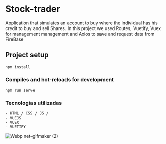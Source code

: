 # Stock-trader

Application that simulates an account to buy where the individual has his credit to buy and sell Shares. In this project we used Routes, Vuetify, Vuex for management management and Axios to save and request data from FireBase

## Project setup

```
npm install
```

### Compiles and hot-reloads for development

```
npm run serve
```

### Tecnologias utilizadas

```
- HTML / CSS / JS /
- VUEJS
- VUEX
- VUETIFY
```

![Webp net-gifmaker (2)](https://user-images.githubusercontent.com/86974452/153019712-2f942c45-db36-43ae-a0d7-7f6cce20b81d.gif)


